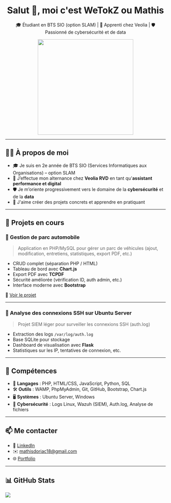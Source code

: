 <!-- README PROFIL GITHUB - Mathis -->

<h1 align="center">Salut 👋, moi c'est WeTokZ ou Mathis</h1>
<p align="center">
  🎓 Étudiant en BTS SIO (option SLAM) | 💼 Apprenti chez Veolia | 🛡️ Passionné de cybersécurité et de data
</p>
<p align="center">
<img src="https://media1.giphy.com/media/v1.Y2lkPTc5MGI3NjExOHloMG05MGRrazVhNWU4a2F3dnRtOTBxc3FhczA1bHFuZXZ2cGk0OCZlcD12MV9pbnRlcm5hbF9naWZfYnlfaWQmY3Q9Zw/bLpUMy4CHFk1tg30zU/giphy.gif" width="300"/>
</p>

---

## 👨‍💻 À propos de moi

- 🎓 Je suis en 2e année de BTS SIO (Services Informatiques aux Organisations) – option SLAM
- 💼 J’effectue mon alternance chez **Veolia RVD** en tant qu'**assistant performance et digital**
- 🛡️ Je m’oriente progressivement vers le domaine de la **cybersécurité** et de la **data**
- 🚀 J'aime créer des projets concrets et apprendre en pratiquant

---

## 📌 Projets en cours

### 🔧 Gestion de parc automobile
> Application en PHP/MySQL pour gérer un parc de véhicules (ajout, modification, entretiens, statistiques, export PDF, etc.)

- CRUD complet (séparation PHP / HTML)
- Tableau de bord avec **Chart.js**
- Export PDF avec **TCPDF**
- Sécurité améliorée (vérification ID, auth admin, etc.)
- Interface moderne avec **Bootstrap**

🔗 [Voir le projet]()

---

### 🔐 Analyse des connexions SSH sur Ubuntu Server
> Projet SIEM léger pour surveiller les connexions SSH (auth.log)

- Extraction des logs `/var/log/auth.log`
- Base SQLite pour stockage
- Dashboard de visualisation avec **Flask**
- Statistiques sur les IP, tentatives de connexion, etc.

---

## 🧠 Compétences

- 🧩 **Langages** : PHP, HTML/CSS, JavaScript, Python, SQL
- 🛠️ **Outils** : WAMP, PhpMyAdmin, Git, GitHub, Bootstrap, Chart.js
- 🖥️ **Systèmes** : Ubuntu Server, Windows
- 🧪 **Cybersécurité** : Logs Linux, Wazuh (SIEM), Auth.log, Analyse de fichiers

---

## 📫 Me contacter

- 💼 [LinkedIn](https://www.linkedin.com/in/mathisdoriac)
- ✉️ mathisdoriac18@gmail.com
- 🌐 [Portfolio](https://www.mathisdoriac.fr)

---

## 📊 GitHub Stats

<img src="https://github-readme-stats.vercel.app/api?username=WeTokZ&show_icons=true&theme=default" />

<!-- Remplace "ton-pseudo-github" par ton vrai pseudo GitHub -->
